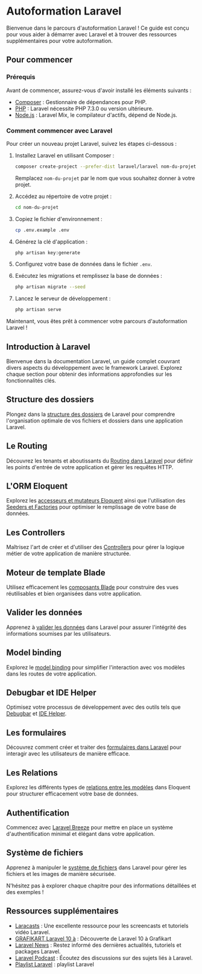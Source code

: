 # Autoformation Laravel

Bienvenue dans le parcours d'autoformation Laravel ! Ce guide est conçu pour vous aider à démarrer avec Laravel et à trouver des ressources supplémentaires pour votre autoformation.

## Pour commencer

### Prérequis

Avant de commencer, assurez-vous d'avoir installé les éléments suivants :

- [Composer](https://getcomposer.org/) : Gestionnaire de dépendances pour PHP.
- [PHP](https://www.php.net/) : Laravel nécessite PHP 7.3.0 ou version ultérieure.
- [Node.js](https://nodejs.org/) : Laravel Mix, le compilateur d'actifs, dépend de Node.js.

### Comment commencer avec Laravel

Pour créer un nouveau projet Laravel, suivez les étapes ci-dessous :

1. Installez Laravel en utilisant Composer :

    ```bash
    composer create-project --prefer-dist laravel/laravel nom-du-projet
    ```

    Remplacez `nom-du-projet` par le nom que vous souhaitez donner à votre projet.

2. Accédez au répertoire de votre projet :

    ```bash
    cd nom-du-projet
    ```

3. Copiez le fichier d'environnement :

    ```bash
    cp .env.example .env
    ```

4. Générez la clé d'application :

    ```bash
    php artisan key:generate
    ```

5. Configurez votre base de données dans le fichier `.env`.

6. Exécutez les migrations et remplissez la base de données :

    ```bash
    php artisan migrate --seed
    ```

7. Lancez le serveur de développement :

    ```bash
    php artisan serve
    ```
Maintenant, vous êtes prêt à commencer votre parcours d'autoformation Laravel !

## Introduction à Laravel

Bienvenue dans la documentation Laravel, un guide complet couvrant divers aspects du développement avec le framework Laravel. Explorez chaque section pour obtenir des informations approfondies sur les fonctionnalités clés.

## Structure des dossiers

Plongez dans la [structure des dossiers](https://laravel.com/docs/structure) de Laravel pour comprendre l'organisation optimale de vos fichiers et dossiers dans une application Laravel.

## Le Routing

Découvrez les tenants et aboutissants du [Routing dans Laravel](https://laravel.com/docs/routing) pour définir les points d'entrée de votre application et gérer les requêtes HTTP.

## L'ORM Eloquent

Explorez les [accesseurs et mutateurs Eloquent](https://laravel.com/docs/eloquent-mutators) ainsi que l'utilisation des [Seeders et Factories](https://laravel.com/docs/seeding) pour optimiser le remplissage de votre base de données.

## Les Controllers

Maîtrisez l'art de créer et d'utiliser des [Controllers](https://laravel.com/docs/controllers) pour gérer la logique métier de votre application de manière structurée.

## Moteur de template Blade

Utilisez efficacement les [composants Blade](https://laravel.com/docs/blade) pour construire des vues réutilisables et bien organisées dans votre application.

## Valider les données

Apprenez à [valider les données](https://laravel.com/docs/validation) dans Laravel pour assurer l'intégrité des informations soumises par les utilisateurs.

## Model binding

Explorez le [model binding](https://laravel.com/docs/routing#route-model-binding) pour simplifier l'interaction avec vos modèles dans les routes de votre application.

## Debugbar et IDE Helper

Optimisez votre processus de développement avec des outils tels que [Debugbar](https://laravel.com/docs/8.x/telescope) et [IDE Helper](https://github.com/barryvdh/laravel-ide-helper).

## Les formulaires

Découvrez comment créer et traiter des [formulaires dans Laravel](https://laravel.com/docs/8.x/eloquent-resources) pour interagir avec les utilisateurs de manière efficace.

## Les Relations

Explorez les différents types de [relations entre les modèles](https://laravel.com/docs/eloquent-relationships) dans Eloquent pour structurer efficacement votre base de données.

## Authentification

Commencez avec [Laravel Breeze](https://laravel.com/docs/breeze) pour mettre en place un système d'authentification minimal et élégant dans votre application.

## Système de fichiers

Apprenez à manipuler le [système de fichiers](https://laravel.com/docs/filesystem) dans Laravel pour gérer les fichiers et les images de manière sécurisée.

N'hésitez pas à explorer chaque chapitre pour des informations détaillées et des exemples !

## Ressources supplémentaires

- [Laracasts](https://laracasts.com/series/laravel-8-from-scratch) : Une excellente ressource pour les screencasts et tutoriels vidéo Laravel.
- [ GRAFIKART Laravel 10 à](https://grafikart.fr/formations/laravel) : Découverte de Laravel 10 à Grafikart
- [Laravel News](https://laravel-news.com/) : Restez informé des dernières actualités, tutoriels et packages Laravel.
- [Laravel Podcast](https://www.laravelpodcast.com/) : Écoutez des discussions sur des sujets liés à Laravel.
- [Playlist Laravel](https://youtube.com/playlist?list=PLe30vg_FG4OTxKekbWLABcpstdeCDA4LQ&si=qwpSjOJUbgHR-Goa) : playlist Laravel

